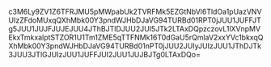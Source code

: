 c3M6Ly9ZV1Z6TFRJMU5pMWpabUk2TVRFMk5EZGtNbVl6TldOa1pUazVNVUIzZFdoMUxqQXhMbk00Y3pndWJHbDJaVG94TURBd01RPT0jJUU1JUFFJTg5JUU1JUJFJUJEJUU4JThBJTlDJUU2JUI5JTk2LTAxDQpzczovL1lXVnpMVEkxTmkxalptSTZOR1U1Tm1ZME5qTTFNMk16T0dGaU5rQmlaV2xxYVc1bkxqQXhMbk00Y3pndWJHbDJaVG94TURBd01nPT0jJUU2JUIyJUIzJUU1JThDJTk3JUU3JTlGJUIzJUU1JUFFJUI2JUU1JUJBJTg0LTAxDQo=
